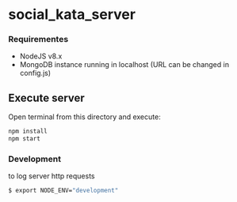 # social_kata_server
### Requirementes
- NodeJS v8.x
- MongoDB instance running in localhost (URL can be changed in config.js)

## Execute server
Open terminal from this directory and execute:

```sh
npm install 
npm start
```

### Development
to log server http requests

```sh
$ export NODE_ENV="development"
```

